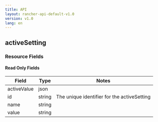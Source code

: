 ```yaml
---
title: API
layout: rancher-api-default-v1.0
version: v1.0
lang: en
---
```


## activeSetting



### Resource Fields


#### Read Only Fields

Field | Type   | Notes
---|---|---
activeValue | json  | 
id | string  | The unique identifier for the activeSetting
name | string  | 
value | string  | 


<br>
